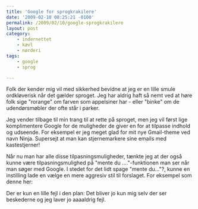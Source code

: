 ```yaml
---
title: 'Google for sprogkrakilere'
date: '2009-02-10 08:25:21 -0100'
permalink: /2009/02/10/google-sprogkrakilere
layout: post
category:
    - indernettet
    - kævl
    - nørderi
tags:
    - google
    - sprog

---
```

Folk der kender mig vil med sikkerhed bevidne at jeg er en lille smule ordkløverisk når det gælder sproget. Jeg har aldrig haft så nemt ved at høre folk sige "rorange" om farven som appelsiner har - eller "binke" om de udendørsmøbler der ofte står i parker.

Jeg vender tilbage til min trang til at rette på sproget, men jeg vil først lige komplimentere Google for de muligheder de giver en for at tilpasse indhold og udseende. For eksempel er jeg meget glad for mit nye Gmail-theme ved navn Ninja. Supersejt at man kan stjernemarkere sine emails med kastestjerner!

Når nu man har alle disse tilpasningsmuligheder, tænkte jeg at der også kunne være tilpasningsmulighed på "mente du ...."-funktionen man ser når man søger med Google. I stedet for det lidt spage "mente du..."?, kunne en instilling lade en vælge en mere aggresiv stil til forslaget. For eksempel som denne her:

<amp-img alt="Google sprog"
  src="{{ site.baseurl }}{% link assets/post-images/google_language.png %}"
  width="440"
  height="283"
  layout="responsive"></amp-img>

Der er kun en lille fejl i den plan: Det bliver jo kun mig selv der ser beskederne og jeg laver jo <a title="Er helt klar over at det er spørgsmål om tid før nogen skriver til mig og gør mig opmærksom på stavefejl.">aaaaldrig fejl</a>.
